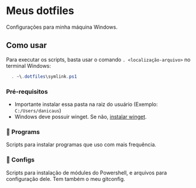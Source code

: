 # Meus dotfiles

Configurações para minha máquina Windows.

## Como usar
Para executar os scripts, basta usar o comando `. <localização-arquivo>` no terminal Windows:
```powershell
  . ~\.dotfiles\symlink.ps1
```

### Pré-requisitos

- Importante instalar essa pasta na raiz do usuário (Exemplo: `C:/Users/danicaus`)
- Windows deve possuir winget. Se não, [instalar winget](https://learn.microsoft.com/pt-br/windows/package-manager/winget/).

###  📂 Programs
Scripts para instalar programas que uso com mais frequência.

### 📂 Configs
Scripts para instalação de módules do Powershell, e arquivos para configuração dele. Tem também o meu gitconfig.
